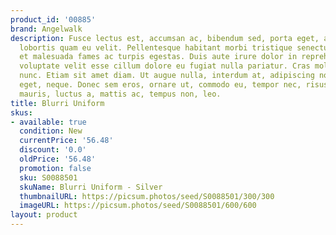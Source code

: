```yaml
---
product_id: '00885'
brand: Angelwalk
description: Fusce lectus est, accumsan ac, bibendum sed, porta eget, augue. Morbi
  lobortis quam eu velit. Pellentesque habitant morbi tristique senectus et netus
  et malesuada fames ac turpis egestas. Duis aute irure dolor in reprehenderit in
  voluptate velit esse cillum dolore eu fugiat nulla pariatur. Cras mollis scelerisque
  nunc. Etiam sit amet diam. Ut augue nulla, interdum at, adipiscing non, tristique
  eget, neque. Donec sem eros, ornare ut, commodo eu, tempor nec, risus. Nullam lectus
  mauris, luctus a, mattis ac, tempus non, leo.
title: Blurri Uniform
skus:
- available: true
  condition: New
  currentPrice: '56.48'
  discount: '0.0'
  oldPrice: '56.48'
  promotion: false
  sku: S0088501
  skuName: Blurri Uniform - Silver
  thumbnailURL: https://picsum.photos/seed/S0088501/300/300
  imageURL: https://picsum.photos/seed/S0088501/600/600
layout: product
---
```

